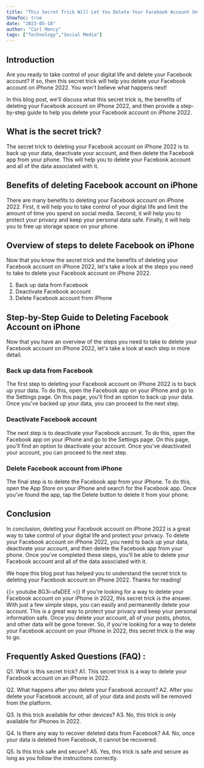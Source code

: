 ```yaml
---
title: "This Secret Trick Will Let You Delete Your Facebook Account On iPhone 2022 - You Won't Believe What Happens Next!"
ShowToc: true 
date: "2023-05-18"
author: "Carl Mency" 
tags: ["Technology","Social Media"]
---
```

## Introduction
Are you ready to take control of your digital life and delete your Facebook account? If so, then this secret trick will help you delete your Facebook account on iPhone 2022. You won't believe what happens next!

In this blog post, we'll discuss what this secret trick is, the benefits of deleting your Facebook account on iPhone 2022, and then provide a step-by-step guide to help you delete your Facebook account on iPhone 2022. 

## What is the secret trick?
The secret trick to deleting your Facebook account on iPhone 2022 is to back up your data, deactivate your account, and then delete the Facebook app from your phone. This will help you to delete your Facebook account and all of the data associated with it. 

## Benefits of deleting Facebook account on iPhone
There are many benefits to deleting your Facebook account on iPhone 2022. First, it will help you to take control of your digital life and limit the amount of time you spend on social media. Second, it will help you to protect your privacy and keep your personal data safe. Finally, it will help you to free up storage space on your phone. 

## Overview of steps to delete Facebook on iPhone
Now that you know the secret trick and the benefits of deleting your Facebook account on iPhone 2022, let's take a look at the steps you need to take to delete your Facebook account on iPhone 2022. 

1. Back up data from Facebook 
2. Deactivate Facebook account 
3. Delete Facebook account from iPhone 

## Step-by-Step Guide to Deleting Facebook Account on iPhone
Now that you have an overview of the steps you need to take to delete your Facebook account on iPhone 2022, let's take a look at each step in more detail. 

### Back up data from Facebook 
The first step to deleting your Facebook account on iPhone 2022 is to back up your data. To do this, open the Facebook app on your iPhone and go to the Settings page. On this page, you'll find an option to back up your data. Once you've backed up your data, you can proceed to the next step. 

### Deactivate Facebook account
The next step is to deactivate your Facebook account. To do this, open the Facebook app on your iPhone and go to the Settings page. On this page, you'll find an option to deactivate your account. Once you've deactivated your account, you can proceed to the next step. 

### Delete Facebook account from iPhone
The final step is to delete the Facebook app from your iPhone. To do this, open the App Store on your iPhone and search for the Facebook app. Once you've found the app, tap the Delete button to delete it from your phone.

## Conclusion
In conclusion, deleting your Facebook account on iPhone 2022 is a great way to take control of your digital life and protect your privacy. To delete your Facebook account on iPhone 2022, you need to back up your data, deactivate your account, and then delete the Facebook app from your phone. Once you've completed these steps, you'll be able to delete your Facebook account and all of the data associated with it. 

We hope this blog post has helped you to understand the secret trick to deleting your Facebook account on iPhone 2022. Thanks for reading!

{{< youtube 8G3i-ufaDEE >}} 
If you're looking for a way to delete your Facebook account on your iPhone in 2022, this secret trick is the answer. With just a few simple steps, you can easily and permanently delete your account. This is a great way to protect your privacy and keep your personal information safe. Once you delete your account, all of your posts, photos, and other data will be gone forever. So, if you're looking for a way to delete your Facebook account on your iPhone in 2022, this secret trick is the way to go.

## Frequently Asked Questions (FAQ) :
Q1. What is this secret trick?
A1. This secret trick is a way to delete your Facebook account on an iPhone in 2022.

Q2. What happens after you delete your Facebook account?
A2. After you delete your Facebook account, all of your data and posts will be removed from the platform.

Q3. Is this trick available for other devices?
A3. No, this trick is only available for iPhones in 2022.

Q4. Is there any way to recover deleted data from Facebook?
A4. No, once your data is deleted from Facebook, it cannot be recovered.

Q5. Is this trick safe and secure?
A5. Yes, this trick is safe and secure as long as you follow the instructions correctly.


